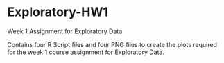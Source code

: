 # Exploratory-HW1
Week 1 Assignment for Exploratory Data

Contains four R Script files and four PNG files to create the plots required for the week 1 course assignment for Exploratory Data.
